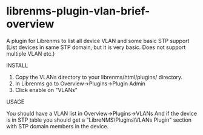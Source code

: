 # librenms-plugin-vlan-brief-overview
A plugin for Librenms to list all device VLAN and some basic STP support (List devices in same STP domain, but it is very basic. Does not support multiple VLAN etc.)

INSTALL
1. Copy the VLANs directory to your librenms/html/plugins/ directory.
2. In Librenms go to Overview->Plugins->Plugin Admin
3. Click enable on "VLANs"

USAGE

You should have a VLAN list in Overview->Plugins->VLANs
And if the device is in STP table you should get a "LibreNMS\Plugins\VLANs Plugin" section with STP domain members in the device.
